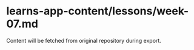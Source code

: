 # learns-app-content/lessons/week-07.md

Content will be fetched from original repository during export.